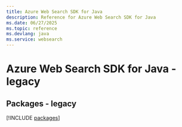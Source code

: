 ```yaml
---
title: Azure Web Search SDK for Java
description: Reference for Azure Web Search SDK for Java
ms.date: 06/27/2025
ms.topic: reference
ms.devlang: java
ms.service: websearch
---
```

# Azure Web Search SDK for Java - legacy
## Packages - legacy
[!INCLUDE [packages](web-search-index.md)]